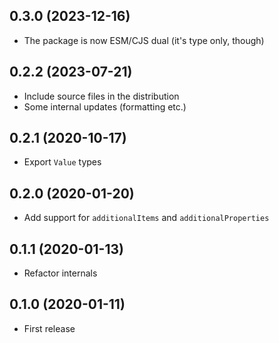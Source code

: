 ## 0.3.0 (2023-12-16)

- The package is now ESM/CJS dual (it's type only, though)

## 0.2.2 (2023-07-21)

- Include source files in the distribution
- Some internal updates (formatting etc.)

## 0.2.1 (2020-10-17)

- Export `Value` types

## 0.2.0 (2020-01-20)

- Add support for `additionalItems` and `additionalProperties`

## 0.1.1 (2020-01-13)

- Refactor internals

## 0.1.0 (2020-01-11)

- First release

